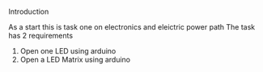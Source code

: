 Introduction

As a start this is task one on electronics and eleictric power path 
The task has 2 requirements
1) Open one LED using arduino
2) Open a LED Matrix using arduino
   
